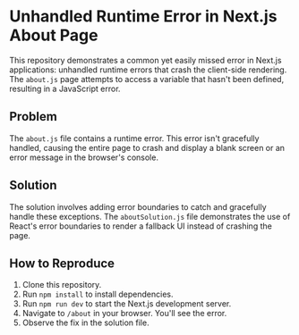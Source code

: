 # Unhandled Runtime Error in Next.js About Page

This repository demonstrates a common yet easily missed error in Next.js applications: unhandled runtime errors that crash the client-side rendering.  The `about.js` page attempts to access a variable that hasn't been defined, resulting in a JavaScript error.

## Problem

The `about.js` file contains a runtime error.  This error isn't gracefully handled, causing the entire page to crash and display a blank screen or an error message in the browser's console.

## Solution

The solution involves adding error boundaries to catch and gracefully handle these exceptions.  The `aboutSolution.js` file demonstrates the use of React's error boundaries to render a fallback UI instead of crashing the page.

## How to Reproduce

1. Clone this repository.
2. Run `npm install` to install dependencies.
3. Run `npm run dev` to start the Next.js development server.
4. Navigate to `/about` in your browser. You'll see the error.
5. Observe the fix in the solution file.